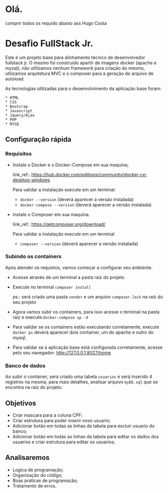 # Olá.

comprir todos os requido abaixo 
ass
Hugo Costa

# Desafio FullStack Jr.

Este é um projeto base para alinhamento técnico de desenvolvedor fullstack jr. O mesmo foi construido apartir de imagens docker (apache e mysql), não utilizamos nenhum framework para criação do mesmo, utilizamos arquitetura MVC e o composer para a geração do arquivo de autoload.

As tecnologias utilizadas para o desenvolvimento da aplicação base foram:
	
	* HTML
	* CSS
	* Bootsrap
	* Javascript
	* Jquery/Ajax
	* PHP
	* MYSQ


## Configuração rápida
 ### Requisitos
 * Instale o Docker e o Docker-Compose em sua maquina;
 
    link_ref.: https://hub.docker.com/editions/community/docker-ce-desktop-windows
 
    Para validar a instalação execute em um terminal:
    * ```docker --version``` (deverá aparecer a versão instalada)
    * ```docker-compose --version``` (deverá aparecer a versão instalada)
 * Instale o Composer em sua maquina.
    
    link_ref.: https://getcomposer.org/download/
    
    Para validar a instalação execute em um terminal 
    * ```composer --version``` (deverá aparecer a versão instalada)
 
 ### Subindo os containers

 Após atender os requistos, vamos começar a configurar seu ambiente.
 
 * Acesse através de um terminal a pasta raiz do projeto
 * Execute no terminal ```composer install```
   
    ps.: será criado uma pasta ```vendor``` e um arquivo ```composer.lock``` na raiz do seu projeto
 
 * Agora vamos subir os containers, para isso acesse o terminal na pasta raiz e execute:```docker-compose up -d```
 * Para validar se os containers estão executando corretamente, 
    execute ```docker ps``` deverá aparecer dois container, um do apache e outro do mysql.

 * Para validar se a aplicação base está configurada corretamente, acesse pelo seu navegador:
    http://127.0.0.1:8027/home

 ### Banco de dados

 Ao subir o container, será criado uma tabela ```usuarios``` e será inserido 4 registros na mesma, para mais detalhes, analisar arquivo ```myDb.sql``` que se encontra na raiz do projeto.


## Objetivos
 * Criar mascara para a coluna CPF;
 * Criar estrutura para poder inserir novo usuario;
 * Adicionar botão em todas as linhas da tabela para excluir usuario do banco;
 * Adicionar botão em todas as linhas da tabela para editar os dados dos usuarios e criar estrutura para editar os usuarios;


## Analisaremos
 * Logica de programação;
 * Organização do código;
 * Boas praticas de programação;
 * Tratamento de erros.
